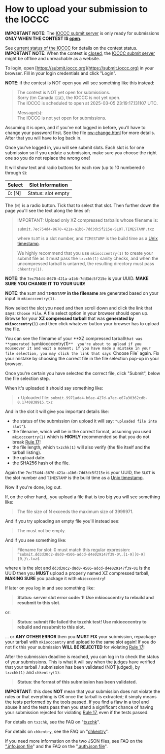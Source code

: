 # How to upload your submission to the IOCCC

**IMPORTANT NOTE**: The [IOCCC submit server](https://submit.ioccc.org)
is only ready for submissions
**ONLY WHEN THE CONTEST IS [open](../faq.html#open)**.

See [current status of the IOCCC](../status.html) for details on the contest status.
**IMPORTANT NOTE**: When the contest is [closed](../faq.html#closed), the
[IOCCC submit server](https://submit.ioccc.org)
might be offline and unreachable as a website.

To login, open [https://submit.ioccc.org](https://submit.ioccc.org)
in your browser. Fill in your login credentials and click "Login".

**NOTE**: if the contest is NOT open you will see something like this instead:

> The contest is NOT yet open for submissions.<br>
> Sorry (tm Canada 🇨🇦), the IOCCC is not yet open.<br>
> The IOCCC is scheduled to open at 2025-03-05 23:19:17.131107 UTC.<br>
>
> Message(s):<br>
> The IOCCC is not yet open for submissions.

Assuming it is open, and if you've not logged in before, you'll have to change
your password first. See the file [pw-change.html](pw-change.html) for more
details. After that you will have to log back in.

Once you've logged in, you will see submit slots. Each slot is for one
submission so if you update a submission, make sure you choose the right one so
you do not replace the wrong one!

It will show text and radio buttons for each row (up to 10 numbered `0` through
`9`):

| Select | Slot Information   |
| -------| --------------------
| 0: [N] | Status: slot empty |

The `[N]` is a radio button. Tick that to select that slot. Then further down
the page you'll see the text along the lines of:

> IMPORTANT: Upload only XZ compressed tarballs whose filename is:
>
>    `submit.7ec754d4-8670-421a-a1b6-7dd3dc5f215e-SLOT.TIMESTAMP.txz`
>
> where `SLOT` is a slot number, and `TIMESTAMP` is the build time as a [Unix
timestamp](https://unixtime.org/).
>
> We highly recommend that you use `mkiocccentry(1)` to create your submit file as
it must pass the `txzchk(1)` sanity checks, and when the uncompressed tarball is
untarred, the resulting directory must pass `chkentry(1)`.

**NOTE**: the `7ec754d4-8670-421a-a1b6-7dd3dc5f215e` is your UUID. **MAKE SURE
YOU CHANGE IT TO YOUR UUID**!

**NOTE**: the `SLOT` and `TIMESTAMP` **in the filename** are generated based on
your input in `mkiocccentry(1)`.

Now select the slot you need and then scroll down and click the link that says:
`Choose File`. A file select option in your browser should open up. Browse for
your **XZ compressed tarball** that was **generated by `mkiocccentry(1)`** and
then click whatever button your browser has to upload the file.

You can see the filename of your **XZ compressed tarball` that was **generated
by `mkiocccentry(1)`**  you're about to upload if you mouseover it and wait
a moment; if you have made a mistake in your file selection, you may click the
link that says `Choose File` again. Fix your mistake by choosing the correct
file in the file selection pop-up in your browser.

Once you're certain you have selected the correct file, click "Submit", below
the file selection step.

When it's uploaded it should say something like:

> • Uploaded file: `submit.9971ada4-b6ae-427d-a7ec-e67a30362cdb-0.1740838915.txz`

And in the slot it will give you important details like:

- the status of the submission (on upload it will say: `"uploaded file into
slot"`).
- the filename, which will be in the correct format, assuming you used
`mkiocccentry(1)` which is **HIGHLY** recommended so that you do not break [Rule
17](rules.html#rule17)!
- the file length, which `txzchk(1)` will also verify (the file itself and the
tarball listing).
- the upload date.
- the SHA256 hash of the file.

Again the `7ec754d4-8670-421a-a1b6-7dd3dc5f215e` is your UUID, the `SLOT` is the
slot number and `TIMESTAMP` is the build time as a [Unix
timestamp](https://unixtime.org/).

Now if you're done, log out.

If, on the other hand,, you upload a file that is too big you will see something
like:

> The file size of N exceeds the maximum size of 3999971.

And if you try uploading an empty file you'll instead see:

> The must not be empty.

And if you see something like:

> Filename for slot: 0 must match this regular expression: `^submit.dd3d30c2-d8d0-4506-adcd-d4e029147f39-0\.[1-9][0-9]
{9,}\.txz$`

where `0` is the slot and `dd3d30c2-d8d0-4506-adcd-d4e029147f39-01` is the UUID
then you **MUST** upload a properly named XZ compressed tarball, **MAKING SURE** you
package it with `mkiocccentry`!

If later on you log in and see something like:

> **Status: server slot error code: 1! Use mkiocccentry to rebuild and resubmit to
this slot.**

or:

> **Status: submit file failed the txzchk test! Use mkiocccentry to rebuild and resubmit to this slot.**

... or **ANY OTHER ERROR** then you **MUST FIX** your submission, repackage your
tarball with `mkiocccentry` and upload to the same slot again! If you do not fix
this your submission **WILL BE REJECTED** for violating [Rule
17](rules.html#rule17)!

After the submission deadline is reached, you can log in to check the status of
your submissions. This is what it will say when the judges have verified
that your tarball / submission has been validated (NOT judged), by `txzchk(1)`
and `chkentry(1)`:

> **Status: the format of this submission has been validated.**

**IMPORTANT**: this does **NOT** mean that your submission does not violate the
rules or that everything is OK once the tarball is extracted; it simply means
the tests performed by the tools passed. If you find a flaw in a tool and
abuse it and the tests pass then you stand a significant chance of having your
submission rejected for violating [Rule 17](rules.html#rule17), even if the
tests passed.

For details on `txzchk`, see the
FAQ on "[txzchk](../faq.html#txzchk)".

For details on `chkentry`, see the
FAQ on "[chkentry](../faq.html#chkentry)".

If you need more information on the two JSON files, see
FAQ on the [".info.json file](../faq.html#info_json)"
and the
FAQ on the "[.auth.json file](../faq.html#auth_json)".


<!--

    Copyright © 1984-2024 by Landon Curt Noll. All Rights Reserved.

    You are free to share and adapt this file under the terms of this license:

        Creative Commons Attribution-ShareAlike 4.0 International (CC BY-SA 4.0)

    For more information, see:

        https://creativecommons.org/licenses/by-sa/4.0/

-->
